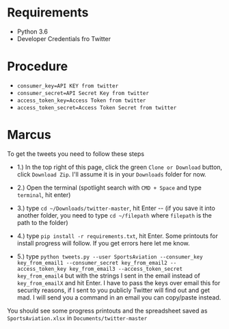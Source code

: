 
# Requirements

- Python 3.6
- Developer Credentials fro Twitter


# Procedure

- `consumer_key=API KEY from twitter`
- `consumer_secret=API Secret Key from twitter`
- `access_token_key=Access Token from twitter`
- `access_token_secret=Access Token Secret from twitter`


# Marcus

To get the tweets you need to follow these steps

- 1.) In the top right of this page, click the green `Clone or Download` button, click `Download Zip`. 
I'll assume it is in your `Downloads` folder for now.

- 2.) Open the terminal (spotlight search with `CMD + Space` and type `terminal`, hit enter)

- 3.) type `cd ~/Downloads/twitter-master`, hit Enter
    -- (if you save it into another folder, you need to type `cd ~/filepath` 
    where `filepath` is the path to the folder)
    
- 4.) type `pip install -r requirements.txt`, hit Enter. Some printouts for install progress will follow. 
If you get errors here let me know.

- 5.) type `python tweets.py --user SportsAviation --consumer_key key_from_email1 --consumer_secret key_from_email2
 --access_token_key key_from_email3 --access_token_secret key_from_email4` but with the strings I sent in the email 
 instead of `key_from_emailX` and hit Enter. I have to pass the keys over email this for security reasons, 
 if I sent to you publicly Twitter will find out 
 and get mad. I will send you a command in an email you can copy/paste instead.
  
 You should see some progress printouts and the spreadsheet saved as `SportsAviation.xlsx` in `Documents/twitter-master`